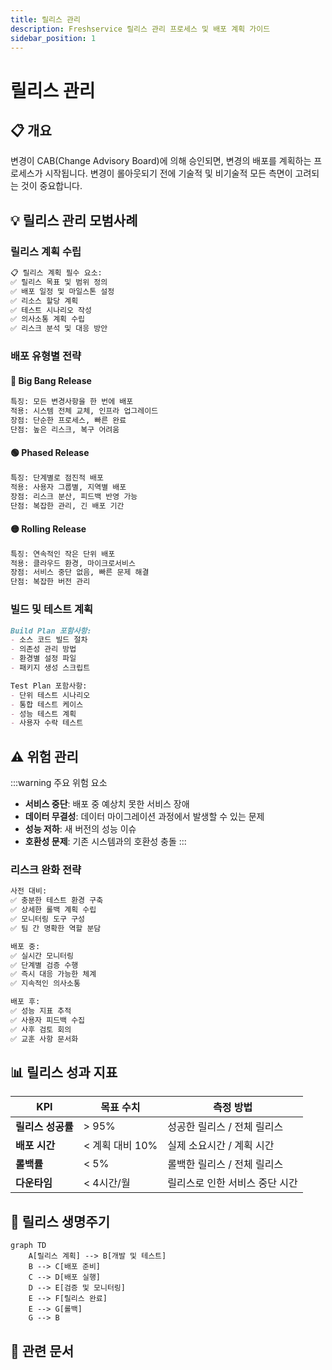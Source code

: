 ```yaml
---
title: 릴리스 관리
description: Freshservice 릴리스 관리 프로세스 및 배포 계획 가이드
sidebar_position: 1
---
```


# 릴리스 관리

## 📋 개요

변경이 CAB(Change Advisory Board)에 의해 승인되면, 변경의 배포를 계획하는 프로세스가 시작됩니다. 변경이 롤아웃되기 전에 기술적 및 비기술적 모든 측면이 고려되는 것이 중요합니다.

## 💡 릴리스 관리 모범사례

### 릴리스 계획 수립
```markdown
📋 릴리스 계획 필수 요소:
✅ 릴리스 목표 및 범위 정의
✅ 배포 일정 및 마일스톤 설정
✅ 리소스 할당 계획
✅ 테스트 시나리오 작성
✅ 의사소통 계획 수립
✅ 리스크 분석 및 대응 방안
```

### 배포 유형별 전략

#### 🔵 Big Bang Release
```markdown
특징: 모든 변경사항을 한 번에 배포
적용: 시스템 전체 교체, 인프라 업그레이드
장점: 단순한 프로세스, 빠른 완료
단점: 높은 리스크, 복구 어려움
```

#### 🟢 Phased Release
```markdown
특징: 단계별로 점진적 배포
적용: 사용자 그룹별, 지역별 배포
장점: 리스크 분산, 피드백 반영 가능
단점: 복잡한 관리, 긴 배포 기간
```

#### 🟡 Rolling Release
```markdown
특징: 연속적인 작은 단위 배포
적용: 클라우드 환경, 마이크로서비스
장점: 서비스 중단 없음, 빠른 문제 해결
단점: 복잡한 버전 관리
```

### 빌드 및 테스트 계획
```markdown
Build Plan 포함사항:
- 소스 코드 빌드 절차
- 의존성 관리 방법
- 환경별 설정 파일
- 패키지 생성 스크립트

Test Plan 포함사항:
- 단위 테스트 시나리오
- 통합 테스트 케이스
- 성능 테스트 계획
- 사용자 수락 테스트
```

## ⚠️ 위험 관리

:::warning 주요 위험 요소
- **서비스 중단**: 배포 중 예상치 못한 서비스 장애
- **데이터 무결성**: 데이터 마이그레이션 과정에서 발생할 수 있는 문제
- **성능 저하**: 새 버전의 성능 이슈
- **호환성 문제**: 기존 시스템과의 호환성 충돌
:::

### 리스크 완화 전략
```markdown
사전 대비:
✅ 충분한 테스트 환경 구축
✅ 상세한 롤백 계획 수립
✅ 모니터링 도구 구성
✅ 팀 간 명확한 역할 분담

배포 중:
✅ 실시간 모니터링
✅ 단계별 검증 수행
✅ 즉시 대응 가능한 체계
✅ 지속적인 의사소통

배포 후:
✅ 성능 지표 추적
✅ 사용자 피드백 수집
✅ 사후 검토 회의
✅ 교훈 사항 문서화
```

## 📊 릴리스 성과 지표

| KPI | 목표 수치 | 측정 방법 |
|-----|-----------|-----------|
| **릴리스 성공률** | > 95% | 성공한 릴리스 / 전체 릴리스 |
| **배포 시간** | < 계획 대비 10% | 실제 소요시간 / 계획 시간 |
| **롤백률** | < 5% | 롤백한 릴리스 / 전체 릴리스 |
| **다운타임** | < 4시간/월 | 릴리스로 인한 서비스 중단 시간 |

## 🔄 릴리스 생명주기

```mermaid
graph TD
    A[릴리스 계획] --> B[개발 및 테스트]
    B --> C[배포 준비]
    C --> D[배포 실행]
    D --> E[검증 및 모니터링]
    E --> F[릴리스 완료]
    E --> G[롤백]
    G --> B
```

## 🔗 관련 문서